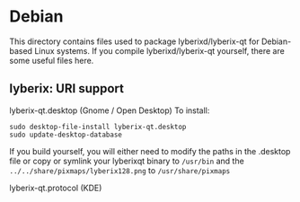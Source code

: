 
Debian
====================
This directory contains files used to package lyberixd/lyberix-qt
for Debian-based Linux systems. If you compile lyberixd/lyberix-qt yourself, there are some useful files here.

## lyberix: URI support ##


lyberix-qt.desktop  (Gnome / Open Desktop)
To install:

	sudo desktop-file-install lyberix-qt.desktop
	sudo update-desktop-database

If you build yourself, you will either need to modify the paths in
the .desktop file or copy or symlink your lyberixqt binary to `/usr/bin`
and the `../../share/pixmaps/lyberix128.png` to `/usr/share/pixmaps`

lyberix-qt.protocol (KDE)


